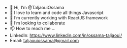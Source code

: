 - 👋 Hi, I’m @TaljaouiOssama
- 👀 I love to learn and code all things Javascript
- 🌱 I’m currently working with ReactJS framework
- 💞️ I’m looking to collaborate
- 📫 How to reach me ...
- LinkedIn: https://www.linkedin.com/in/ossama-taljaoui/
- Email:  taljaouiossama@gmail.com

<!---
TaljaouiOssama/TaljaouiOssama is a ✨ special ✨ repository because its `README.md` (this file) appears on your GitHub profile.
You can click the Preview link to take a look at your changes.
--->
